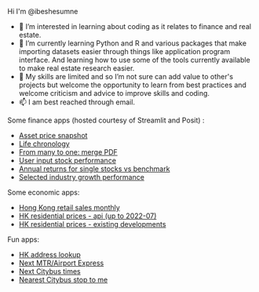 Hi I'm @ibeshesumne
- 👀 I’m interested in learning about coding as it relates to finance and real estate. 
- 🌱 I’m currently learning Python and R and various packages that make importing datasets easier through things like application program interface. And learning how to use some of the tools currently available to make real estate research easier. 
- 💞️ My skills are limited and so I’m not sure can add value to other's projects but welcome the opportunity to learn from best practices and welcome criticism and advice to improve skills and coding.  
- 📫 I am best reached through email.

Some finance apps (hosted courtesy of Streamlit and Posit) :
- [Asset price snapshot](https://u34w42-ml-china.shinyapps.io/mktperform/)
- [Life chronology](https://lifetools-abvvntnm5qcafsm5a34dmp.streamlit.app/)
- [From many to one: merge PDF](https://lifetools-nojclehoxftnk3f2eg4rr3.streamlit.app/)
- [User input stock performance](https://financetools-jzfnbvr6gbwjug8hnnyopj.streamlit.app/)
- [Annual returns for single stocks vs benchmark](https://financetools-twskpdqp6n3bzmzkmuc9qv.streamlit.app/)
- [Selected industry growth performance](https://financetools-jvnd4yfcvlvr9mmxsejpba.streamlit.app/)

Some economic apps:
- [Hong Kong retail sales monthly](https://financetools-izxcu7aecnpgbqhvdemvev.streamlit.app/)
- [HK residential prices - api (up to 2022-07)](https://financetools-nt3pxvcynltejwvajnswky.streamlit.app/)
- [HK residential prices - existing developments](https://ibeshesumne-financetoo-res-prices-hist5-xls-streamlit-v1-gis47w.streamlit.app/)

Fun apps:
- [HK address lookup](https://financetools-emddt8zsffvnfj2zaukm6j.streamlit.app/)
- [Next MTR/Airport Express](https://financetools-nixhi2eciagbnpetfueldd.streamlit.app/)
- [Next Citybus times](https://financetools-enquehshc2dfmvmrm8nn5l.streamlit.app/)
- [Nearest Citybus stop to me](https://financetools-4v62cfvrkmefaaosn4corw.streamlit.app/)

<!---
ibeshesumne/ibeshesumne is a ✨ special ✨ repository because its `README.md` (this file) appears on your GitHub profile.
You can click the Preview link to take a look at your changes.
--->

